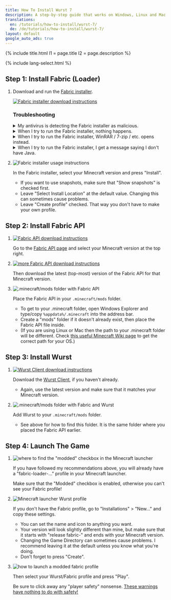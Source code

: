 ```yaml
---
title: How To Install Wurst 7
description: A step-by-step guide that works on Windows, Linux and Mac!
translations:
  en: /tutorials/how-to-install/wurst-7/
  de: /de/tutorials/how-to-install/wurst-7/
layout: default
google_auto_ads: true
---
```

{% include title.html l1 = page.title l2 = page.description %}

<div id="fabric-loader" class="padding20 no-padding-left no-padding-right bg-grayLighter">
	<div class="container">
        {% include lang-select.html %}
		<h2 class="text-normal">Step 1: Install Fabric (Loader)</h2>
        <ol class="step-list">
            <li>
                <p>
                    Download and run the <a href="https://fabricmc.net/use/" target="_blank" rel="nofollow">Fabric installer</a>.
                </p>
                <p>
                    <a href="https://fabricmc.net/use/" target="_blank" rel="nofollow">
                        <img src="https://wiki.wurstclient.net/_media/install_fabric_download.webp" alt="Fabric installer download instructions">
                    </a>
                </p>
                <p>
                    <h3>Troubleshooting</h3>
                    <details class="padding5">
                        <summary>My antivirus is detecting the Fabric installer as malicious.</summary>
                        <p>
                            This can happen with the Fabric installer "for Windows" (the .exe version), but it's almost certainly a false positive. You can either ignore the warning or use the Universal/.jar version of the Fabric installer, which does not have this problem.
                        </p>
                    </details>
                    <details class="padding5">
                        <summary>When I try to run the Fabric installer, nothing happens.</summary>
                        <p>
                            This can happen when you don't have Java installed. Here is a <a href="https://www.youtube.com/watch?v=Wv0vPUwitJs" target="_blank" rel="nofollow">video on how to install Java</a>. (The author of the video cannot help you with Wurst-related questions. If you need help, <a href="/contact">contact me</a> instead.)
                        </p>
                    </details>
                    <details class="padding5">
                        <summary>When I try to run the Fabric installer, WinRAR / 7-zip / etc. opens instead.</summary>
                        <p>
                            This means your computer is configured to open .jar files with that other program instead of using Java.
                            There is a setting in Windows called "Choose default apps by file type" that lets you change this.
                        </p>
                        <p>
                            Alternatively, you can also use "right click" > "open with" to open the file with Java, like so:<br>
                        </p>
                        <p>
                            <img src="https://wiki.wurstclient.net/_media/install_fabric_run_with_java.webp" alt="how to run the Fabric installer with Java">
                            <ul>
                                <li>If you don't see Java in the list, select "Choose another app" at the bottom.</li>
                                <li>Depending on your system, you will see either "Java(TM)&nbsp;Platform&nbsp;SE&nbsp;binary", "OpenJDK&nbsp;Platform&nbsp;binary", or both. It doesn't matter which one you use.</li>
                                <li>If you can't find Java at all, you need to <a href="https://www.youtube.com/watch?v=Wv0vPUwitJs" target="_blank" rel="nofollow">install Java</a> first. (The author of the video cannot help you with Wurst-related questions. If you need help, <a href="/contact">contact me</a> instead.)</li>
                            </ul>
                        </p>
                    </details>
                    <details class="padding5">
                        <summary>When I try to run the Fabric installer, I get a message saying I don't have Java.</summary>
                        <p>
                            Unsurprisingly, this means you don't have Java installed. Here is a <a href="https://www.youtube.com/watch?v=Wv0vPUwitJs" target="_blank" rel="nofollow">video on how to install Java</a>. (The author of the video cannot help you with Wurst-related questions. If you need help, <a href="/contact">contact me</a> instead.)
                        </p>
                    </details>
                </p>
            </li>
            <div class="padding5 no-padding-left no-padding-right"></div>
            <li>
                <p>
                    <img src="https://wiki.wurstclient.net/_media/install_use_fabric_installer.webp" alt="Fabric installer usage instructions">
                </p>
                <p>
                    In the Fabric installer, select your Minecraft version and press "Install".
                    <ul>
                        <li>If you want to use snapshots, make sure that "Show snapshots" is checked first.</li>
                        <li>Leave "Select Install Location" at the default value. Changing this can sometimes cause problems.</li>
                        <li>Leave "Create profile" checked. That way you don't have to make your own profile.</li>
                    </ul>
                </p>
            </li>
        </ol>
	</div>
</div>

<div id="fabric-api" class="padding20 no-padding-left no-padding-right">
	<div class="container">
		<h2 class="text-normal">Step 2: Install Fabric API</h2>
        <ol class="step-list">
            <li>
                <p>
                    <a href="https://www.curseforge.com/minecraft/mc-mods/fabric-api/files/all" target="_blank" rel="nofollow">
                        <img src="https://wiki.wurstclient.net/_media/install_fabric_api_version.webp" alt="Fabric API download instructions">
                    </a>
                </p>
                <p>
                    Go to the <a href="https://www.curseforge.com/minecraft/mc-mods/fabric-api/files/all" target="_blank" rel="nofollow">Fabric API page</a> and select your Minecraft version at the top right.
                </p>
            </li>
            <div class="padding5 no-padding-left no-padding-right"></div>
            <li>
                <p>
                    <a href="https://www.curseforge.com/minecraft/mc-mods/fabric-api/files/all" target="_blank" rel="nofollow">
                        <img src="https://wiki.wurstclient.net/_media/install_fabric_api_version_2.webp" alt="more Fabric API download instructions">
                    </a>
                </p>
                <p>
                    Then download the latest (top-most) version of the Fabric API for that Minecraft version.
                </p>
            </li>
            <div class="padding5 no-padding-left no-padding-right"></div>
            <li>
                <p>
                    <img src="https://user-images.githubusercontent.com/10100202/68168623-12e71700-ff72-11e9-9206-b82a254dbffc.png" alt=".minecraft/mods folder with Fabric API">
                </p>
                <p>
                    Place the Fabric API in your <code>.minecraft/mods</code> folder.
                    <ul>
                        <li>To get to your .minecraft folder, open Windows Explorer and type/copy <code>%appdata%/.minecraft</code> into the address bar.</li>
                        <li>Create a "mods" folder if it doesn't already exist, then place the Fabric API file inside.</li>
                        <li>(If you are using Linux or Mac then the path to your .minecraft folder will be different. Check <a href="https://minecraft.gamepedia.com/.minecraft" target="_blank">this useful Minecraft Wiki page</a> to get the correct path for your OS.)</li>
                    </ul>
                </p>
            </li>
        </ol>
	</div>
</div>

<div id="wurst" class="padding20 no-padding-left no-padding-right bg-grayLighter">
	<div class="container">
		<h2 class="text-normal">Step 3: Install Wurst</h2>
        <ol class="step-list">
            <li>
                <p>
                    <a href="/download/" target="_blank">
                        <img src="https://cloud.githubusercontent.com/assets/10100202/24450367/ef3c0796-147a-11e7-99a9-404bc0deeb3d.jpg" alt="Wurst Client download instructions">
                    </a>
                </p>
                <p>
                    Download the <a href="/download/" target="_blank">Wurst Client</a>, if you haven't already.
                    <ul>
                        <li>Again, use the latest version and make sure that it matches your Minecraft version.</li>
                    </ul>
                </p>
            </li>
            <div class="padding5 no-padding-left no-padding-right"></div>
            <li>
                <p>
                    <img src="https://user-images.githubusercontent.com/10100202/62378000-1ec2d780-b544-11e9-97e2-cf9827900993.png" alt=".minecraft/mods folder with Fabric and Wurst">
                </p>
                <p>
                    Add Wurst to your <code>.minecraft/mods</code> folder.
                    <ul>
                        <li>See above for how to find this folder. It is the same folder where you placed the Fabric API earlier.</li>
                    </ul>
                </p>
            </li>
        </ol>
	</div>
</div>

<div id="launch" class="padding20 no-padding-left no-padding-right">
	<div class="container">
		<h2 class="text-normal">Step 4: Launch The Game</h2>
        <ol class="step-list">
            <li>
                <p>
                    <img src="https://wiki.wurstclient.net/_media/install_modded_checkbox.webp" alt='where to find the "modded" checkbox in the Minecraft launcher'>
                </p>
                <p>If you have followed my recommendations above, you will already have a "fabric-loader-..." profile in your Minecraft launcher.</p>
                <p>Make sure that the "Modded" checkbox is enabled, otherwise you can't see your Fabric profile!</p>
            </li>
            <div class="padding5 no-padding-left no-padding-right"></div>
            <li>
                <p>
                    <img src="https://user-images.githubusercontent.com/10100202/68169736-ed5c0c80-ff75-11e9-93d4-7890380b8d57.png" alt="Minecraft launcher Wurst profile">
                </p>
                <p>
                    If you don't have the Fabric profile, go to "Installations" > "New..." and copy these settings.
                    <ul>
                        <li>You can set the name and icon to anything you want.</li>
                        <li>Your version will look slightly different than mine, but make sure that it starts with "release fabric-" and ends with your Minecraft version.</li>
                        <li>Changing the Game Directory can sometimes cause problems. I recommend leaving it at the default unless you know what you're doing.</li>
                        <li>Don't forget to press "Create".</li>
                    </ul>
                </p>
            </li>
            <div class="padding5 no-padding-left no-padding-right"></div>
            <li>
                <p>
                    <img src="https://wiki.wurstclient.net/_media/install_press_play.webp" alt="how to launch a modded fabric profile">
                </p>
                <p>Then select your Wurst/Fabric profile and press "Play".</p>
                <p>
                    Be sure to click away any "player safety" nonsense.
                    <a href="https://twitter.com/Wurst_Imperium/status/1353927165012811776" target="_blank">These warnings have nothing to do with safety!</a>
                </p>
            </li>
        </ol>
	</div>
</div>
